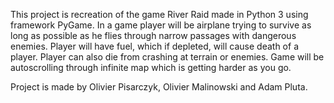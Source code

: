 This project is recreation of the game River Raid made in Python 3 using framework PyGame. 
In a game player will be airplane trying to survive as long as possible as he flies through narrow passages with dangerous enemies.
Player will have fuel, which if depleted, will cause death of a player.
Player can also die from crashing at terrain or enemies.
Game will be autoscrolling through infinite map which is getting harder as you go.

Project is made by Olivier Pisarczyk, Olivier Malinowski and Adam Pluta.
